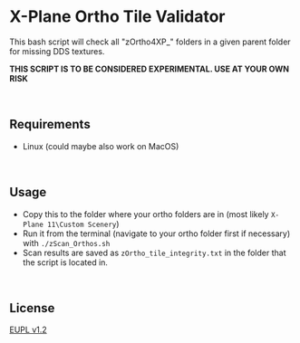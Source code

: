 # X-Plane Ortho Tile Validator

This bash script will check all "zOrtho4XP_" folders in a given parent folder for missing DDS textures.

**THIS SCRIPT IS TO BE CONSIDERED EXPERIMENTAL. USE AT YOUR OWN RISK**  

&nbsp;

## Requirements

- Linux (could maybe also work on MacOS)

&nbsp;

## Usage

- Copy this to the folder where your ortho folders are in (most likely `X-Plane 11\Custom Scenery`)
- Run it from the terminal (navigate to your ortho folder first if necessary) with `./zScan_Orthos.sh`
- Scan results are saved as `zOrtho_tile_integrity.txt` in the folder that the script is located in.

&nbsp;

## License

[EUPL v1.2](https://github.com/JT8D-17/x-plane-utility-scripts/blob/master/license.md)
